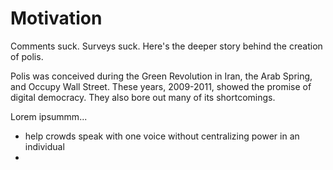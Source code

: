 # Motivation

Comments suck. Surveys suck. Here's the deeper story behind the creation of polis.

Polis was conceived during the Green Revolution in Iran, the Arab Spring, and Occupy Wall Street. These years, 2009-2011, showed the promise of digital democracy. They also bore out many of its shortcomings.

Lorem ipsummm...

* help crowds speak with one voice without centralizing power in an individual
* 